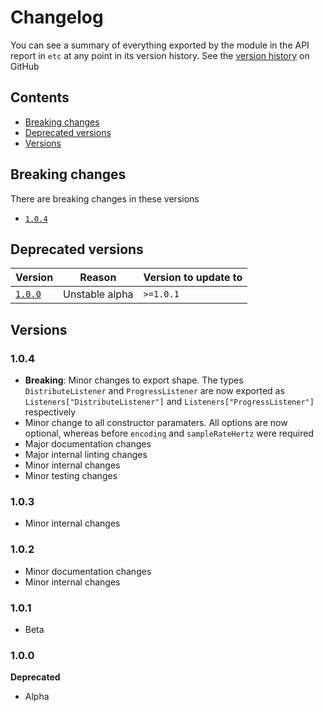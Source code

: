 # Changelog

You can see a summary of everything exported by the module in the API report in `etc` at any point in its version history. See the [version history](https://github.com/EmmaGoodliffe/transcribe-stt/releases) on GitHub

## Contents

- [Breaking changes](#breaking-changes)
- [Deprecated versions](#deprecated-versions)
- [Versions](#versions)

## Breaking changes

There are breaking changes in these versions

- [`1.0.4`](#104)

## Deprecated versions

| Version         | Reason         | Version to update to |
| --------------- | -------------- | -------------------- |
| [`1.0.0`](#100) | Unstable alpha | `>=1.0.1`            |

## Versions

### 1.0.4

- **Breaking**: Minor changes to export shape. The types `DistributeListener` and `ProgressListener` are now exported as `Listeners["DistributeListener"]` and `Listeners["ProgressListener"]` respectively
- Minor change to all constructor paramaters. All options are now optional, whereas before `encoding` and `sampleRateHertz` were required
- Major documentation changes
- Major internal linting changes
- Minor internal changes
- Minor testing changes

### 1.0.3

- Minor internal changes

### 1.0.2

- Minor documentation changes
- Minor internal changes

### 1.0.1

- Beta

### 1.0.0

**Deprecated**

- Alpha
